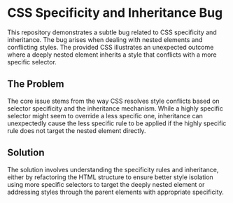 # CSS Specificity and Inheritance Bug

This repository demonstrates a subtle bug related to CSS specificity and inheritance.  The bug arises when dealing with nested elements and conflicting styles.  The provided CSS illustrates an unexpected outcome where a deeply nested element inherits a style that conflicts with a more specific selector.

## The Problem

The core issue stems from the way CSS resolves style conflicts based on selector specificity and the inheritance mechanism. While a highly specific selector might seem to override a less specific one, inheritance can unexpectedly cause the less specific rule to be applied if the highly specific rule does not target the nested element directly. 

## Solution

The solution involves understanding the specificity rules and inheritance, either by refactoring the HTML structure to ensure better style isolation using more specific selectors to target the deeply nested element or addressing styles through the parent elements with appropriate specificity.